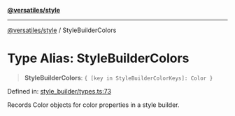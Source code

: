 [**@versatiles/style**](../README.md)

***

[@versatiles/style](../globals.md) / StyleBuilderColors

# Type Alias: StyleBuilderColors

> **StyleBuilderColors**: `{ [key in StyleBuilderColorKeys]: Color }`

Defined in: [style\_builder/types.ts:73](https://github.com/versatiles-org/versatiles-style/blob/d8cc33a46b85aeaa89bfc9bbd1ece1792d845335/src/style_builder/types.ts#L73)

Records Color objects for color properties in a style builder.
